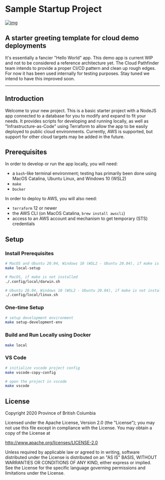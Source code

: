 # Sample Startup Project

[![img](https://img.shields.io/badge/Lifecycle-Experimental-339999)](https://github.com/bcgov/repomountie/blob/master/doc/lifecycle-badges.md)

## A starter greeting template for cloud demo deployments

It's essentially a fancier "Hello World" app. This demo app is current WIP and not to be considered a reference architecture yet. The Cloud Pathfinder team intends to provide a proper CI/CD pattern and clean up rough edges. For now it has been used internally for testing purposes. Stay tuned we intend to have this improved soon.

---

## Introduction

Welcome to your new project. This is a basic starter project with a NodeJS app connected to a database for you to modify and expand to fit your needs. It provides scripts for developing and running locally, as well as "Infrastructure-as-Code" using Terraform to allow the app to be easily deployed to public cloud environments. Currently, AWS is supported, but support for other cloud targets may be added in the future.

## Prerequisites

In order to develop or run the app locally, you will need:

- a `bash`-like terminal environment; testing has primarily been done using MacOS Catalina, Ubuntu Linux, and Windows 10 (WSL2)
- `make`
- `Docker`

In order to deploy to AWS, you will also need:

- `terraform` 12 or newer
- the AWS CLI (on MacOS Catalina, `brew install awscli`)
- access to an AWS account and mechanism to get temporary (STS) credentials

## Setup

### Install Prerequisites

```bash
# MacOS and Ubuntu 20.04, Windows 10 (WSL2 - Ubuntu 20.04), if make is installed
make local-setup
```

```bash
# MacOS, if make is not installed
./.config/local/darwin.sh
```

```bash
# Ubuntu 20.04, Windows 10 (WSL2 - Ubuntu 20.04), if make is not installed
./.config/local/linux.sh
```

### One-time Setup

```bash
# setup development environment
make setup-development-env
```

### Build and Run Locally using Docker

```bash
make local
```

### VS Code

```bash
# initialize vscode project config
make vscode-copy-config
```

```bash
# open the project in vscode
make vscode
```

## License

Copyright 2020 Province of British Columbia

Licensed under the Apache License, Version 2.0 (the "License");
you may not use this file except in compliance with the License.
You may obtain a copy of the License at

<http://www.apache.org/licenses/LICENSE-2.0>

Unless required by applicable law or agreed to in writing, software
distributed under the License is distributed on an "AS IS" BASIS,
WITHOUT WARRANTIES OR CONDITIONS OF ANY KIND, either express or implied.
See the License for the specific language governing permissions and
limitations under the License.

